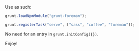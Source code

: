 Use as such:

```javascript
grunt.loadNpmModule("grunt-foreman");

grunt.registerTask("serve", ["sass", "coffee", "foreman"]);
```

No need for an entry in `grunt.initConfig({})`.

Enjoy!
